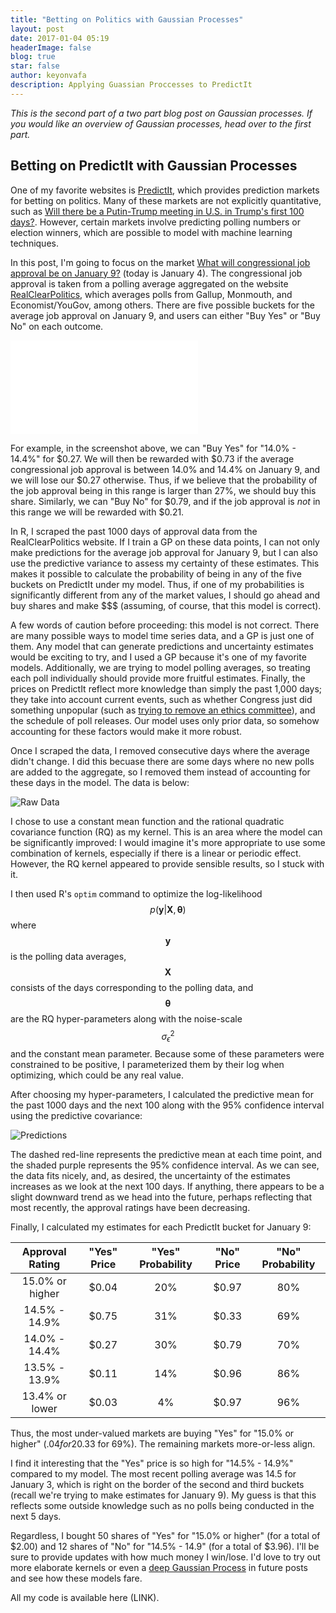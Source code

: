 ```yaml
---
title: "Betting on Politics with Gaussian Processes"
layout: post
date: 2017-01-04 05:19
headerImage: false
blog: true
star: false
author: keyonvafa
description: Applying Guassian Proccesses to PredictIt
---
```


_This is the second part of a two part blog post on Gaussian processes. If you would like an overview of Gaussian processes, head over to the first part._

## Betting on PredictIt with Gaussian Processes

One of my favorite websites is <a href='https://www.predictit.org/'> PredictIt</a>, which provides prediction markets for betting on politics. Many of these markets are not explicitly quantitative, such as <a href="https://www.predictit.org/Contract/4500/Will-there-be-a-Putin-Trump-meeting-in-US-in-Trump's-first-100-days#dat">Will there be a Putin-Trump meeting in U.S. in Trump's first 100 days?</a>. However, certain markets involve predicting polling numbers or election winners, which are possible to model with machine learning techniques.

In this post, I'm going to focus on the market <a href='https://www.predictit.org/Market/2845/What-will-congressional-job-approval-be-on-January-9'>What will congressional job approval be on January 9?</a> (today is January 4). The congressional job approval is taken from a polling average aggregated on the website <a href='http://www.realclearpolitics.com/epolls/other/congressional_job_approval-903.html'>RealClearPolitics<a/>, which averages polls from Gallup, Monmouth, and Economist/YouGov, among others. There are five possible buckets for the average job approval on January 9, and users can either "Buy Yes" or "Buy No" on each outcome. 

![Congress PredictIt Screenshot]({{site.base_url}}/assets/images/gp_predictit_blog/congress_predictit_screenshot.pdf)

For example, in the screenshot above, we can "Buy Yes" for "14.0% - 14.4%" for $0.27. We will then be rewarded with $0.73 if the average congressional job approval is between 14.0% and 14.4% on January 9, and we will lose our $0.27 otherwise. Thus, if we believe that the probability of the job approval being in this range is larger than 27%, we should buy this share. Similarly, we can "Buy No" for $0.79, and if the job approval is _not_ in this range we will be rewarded with $0.21.

In R, I scraped the past 1000 days of approval data from the RealClearPolitics website. If I train a GP on these data points, I can not only make predictions for the average job approval for January 9, but I can also use the predictive variance to assess my certainty of these estimates. This makes it possible to calculate the probability of being in any of the five buckets on PredictIt under my model. Thus, if one of my probabilities is significantly different from any of the market values, I should go ahead and buy shares and make $$$ (assuming, of course, that this model is correct).

A few words of caution before proceeding: this model is not correct. There are many possible ways to model time series data, and a GP is just one of them. Any model that can generate predictions and uncertainty estimates would be exciting to try, and I used a GP because it's one of my favorite models. Additionally, we are trying to model polling averages, so treating each poll individually should provide more fruitful estimates. Finally, the prices on PredictIt reflect more knowledge than simply the past 1,000 days; they take into account current events, such as whether Congress just did something unpopular (such as <a href='http://www.nytimes.com/2017/01/02/us/politics/with-no-warning-house-republicans-vote-to-hobble-independent-ethics-office.html'>trying to remove an ethics committee</a>), and the schedule of poll releases. Our model uses only prior data, so somehow accounting for these factors would make it more robust.

Once I scraped the data, I removed consecutive days where the average didn't change. I did this becuase there are some days where no new polls are added to the aggregate, so I removed them instead of accounting for these days in the model. The data is below:

![Raw Data]({{site.base_url}}/assets/images/gp_predictit_blog/raw_data.png)

I chose to use a constant mean function and the rational quadratic covariance function (RQ) as my kernel. This is an area where the model can be significantly improved: I would imagine it's more appropriate to use some combination of kernels, especially if there is a linear or periodic effect. However, the RQ kernel appeared to provide sensible results, so I stuck with it.

I then used R's `optim` command to optimize the log-likelihood $$p(\boldsymbol y | \boldsymbol X, \boldsymbol \theta)$$ where $$\boldsymbol y$$ is the polling data averages, $$\boldsymbol X$$ consists of the days corresponding to the polling data, and $$\boldsymbol \theta$$ are the RQ hyper-parameters along with the noise-scale $$\sigma^2_{\epsilon}$$ and the constant mean parameter. Because some of these parameters were constrained to be positive, I parameterized them by their log when optimizing, which could be any real value.

After choosing my hyper-parameters, I calculated the predictive mean for the past 1000 days and the next 100 along with the 95% confidence interval using the predictive covariance:

![Predictions]({{site.base_url}}/assets/images/gp_predictit_blog/predictions.png)

The dashed red-line represents the predictive mean at each time point, and the shaded purple represents the 95% confidence interval. As we can see, the data fits nicely, and, as desired, the uncertainty of the estimates increases as we look at the next 100 days. If anything, there appears to be a slight downward trend as we head into the future, perhaps reflecting that most recently, the approval ratings have been decreasing. 

Finally, I calculated my estimates for each PredictIt bucket for January 9:

| Approval Rating | "Yes" Price   | "Yes" Probability  | "No" Price | "No" Probability |
| :-------------: |:-------------:| :-----------------:|:----------:|:----------------:|
| 15.0% or higher | $0.04          | 20%                | $0.97       | 80%              |
| 14.5% - 14.9%   | $0.75          | 31%                | $0.33       | 69%              |
| 14.0% - 14.4%   | $0.27          | 30%                | $0.79       | 70%              |
| 13.5% - 13.9%   | $0.11          | 14%                | $0.96       | 86%              |
| 13.4% or lower  | $0.03          | 4%                 | $0.97       | 96%              |

Thus, the most under-valued markets are buying "Yes" for "15.0% or higher" ($.04 for 20%) and buying "No" for "14.5% - 14.9%" ($.33 for 69%). The remaining markets more-or-less align. 

I find it interesting that the "Yes" price is so high for "14.5% - 14.9%" compared to my model. The most recent polling average was 14.5 for January 3, which is right on the border of the second and third buckets (recall we're trying to make estimates for January 9). My guess is that this reflects some outside knowledge such as no polls being conducted in the next 5 days. 

Regardless, I bought 50 shares of "Yes" for "15.0% or higher" (for a total of $2.00) and 12 shares of "No" for "14.5% - 14.9" (for a total of $3.96). I'll be sure to provide updates with how much money I win/lose. I'd love to try out more elaborate kernels or even a <a href="{{site.base_url}}/deep-gaussian-processes/">deep Gaussian Process</a> in future posts and see how these models fare.

All my code is available here (LINK). 
